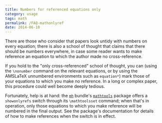 ```yaml
---
title: Numbers for referenced equations only
category: usage
tags: math
permalink: /FAQ-mathonlyref
date: 2014-06-10
---
```


There are those who consider that papers look untidy with numbers on
every equation; there is also a school of thought that claims that
there should be numbers everywhere, in case some reader wants to make
reference an equation to which the author made no cross-reference.

If you hold to the "only cross-referenced" school of thought, you
can (using the `\nonumber` command on the relevant equations, or by
using the AMSLaTeX unnumbered environments such as
`equation*`) mark those of your equations to which you
make no reference.  In a long or complex paper, this procedure could
well become deeply tedious.

Fortunately, help is at hand: the [`mh`](https://ctan.org/pkg/mh) bundle's
[`mathtools`](https://ctan.org/pkg/mathtools) package offers a `showonlyrefs`
switch through its `\mathtoolsset` command; when that's in
operation, only those equations to which you make reference will be
numbered in the final output.  See the package's documentation for
details of how to make references when the switch is in effect.

